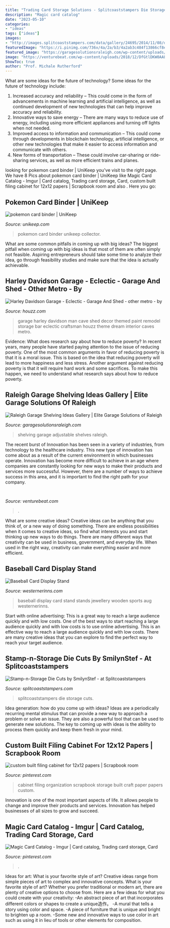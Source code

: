 ```yaml
---
title: "Trading Card Storage Solutions - Splitcoaststampers Die Storage Cuts"
description: "Magic card catalog"
date: "2023-05-10"
categories:
- "ideas"
tags: ["ideas"]
images:
- "http://images.splitcoaststampers.com/data/gallery/24695/2014/11/08/diecut2_by_SmilynStef.jpg"
featuredImage: "https://i.pinimg.com/736x/4a/2a/b3/4a2ab3c484f13866cf8e10f431634029--desk-office-filing-cabinet.jpg"
featured_image: "https://garagesolutionsraleigh.com/wp-content/uploads/sites/398/2019/02/IMG-2345-e1549387966445-768x1024.jpg"
image: "https://venturebeat.com/wp-content/uploads/2018/12/DfGtlDKW0AALxnR.jpg?w=800"
ShowToc: true
author: "Prof. Michale Rutherford"
---
```



What are some ideas for the future of technology?
Some ideas for the future of technology include: 
1. Increased accuracy and reliability – This could come in the form of advancements in machine learning and artificial intelligence, as well as continued development of new technologies that can help improve accuracy and reliability. 
2. Innovative ways to save energy – There are many ways to reduce use of energy, including using more efficient appliances and turning off lights when not needed. 
3. Improved access to information and communication – This could come through developments in blockchain technology, artificial intelligence, or other new technologies that make it easier to access information and communicate with others. 
4. New forms of transportation – These could involve car-sharing or ride-sharing services, as well as more efficient trains and planes.

	

		
looking for pokemon card binder | UniKeep you've visit to the right page. We have 8 Pics about pokemon card binder | UniKeep like Magic Card Catalog - Imgur | Card catalog, Trading card storage, Card, custom built filing cabinet for 12x12 papers | Scrapbook room and also . Here you go:
		
    
## Pokemon Card Binder | UniKeep

<img loading=lazy src="https://www.unikeep.com/images/thumbnails/900/900/detailed/6/pokemon_card_binder_Contents2.jpg" onerror="this.onerror=null;this.src='https://tse3.mm.bing.net/th?id=OIP.AQ_CNMCV_MOwaPIq10b2JwHaHa&amp;pid=15.1';" alt="pokemon card binder | UniKeep">

_Source: unikeep.com_

>pokemon card binder unikeep collector. 

	

What are some common pitfalls in coming up with big ideas?
The biggest pitfall when coming up with big ideas is that most of them are often simply not feasible. Aspiring entrepreneurs should take some time to analyze their idea, go through feasibility studies and make sure that the idea is actually achievable.

    
## Harley Davidson Garage - Eclectic - Garage And Shed - Other Metro - By

<img loading=lazy src="http://st.houzz.com/simgs/08d1ab750057880d_4-3744/eclectic-garage-and-shed.jpg" onerror="this.onerror=null;this.src='https://tse2.mm.bing.net/th?id=OIP.0sY1oNU3GQNYyIZnN88krAHaFj&amp;pid=15.1';" alt="Harley Davidson Garage - Eclectic - Garage And Shed - other metro - by">

_Source: houzz.com_

>garage harley davidson man cave shed decor themed paint remodel storage bar eclectic craftsman houzz theme dream interior caves metro. 

	

Evidence: What does research say about how to reduce poverty?
In recent years, many people have started paying attention to the issue of reducing poverty. One of the most common arguments in favor of reducing poverty is that it is a moral issue. This is based on the idea that reducing poverty will lead to more happiness and less stress. Another argument against reducing poverty is that it will require hard work and some sacrifices. To make this happen, we need to understand what research says about how to reduce poverty.

    
## Raleigh Garage Shelving Ideas Gallery | Elite Garage Solutions Of Raleigh

<img loading=lazy src="https://garagesolutionsraleigh.com/wp-content/uploads/sites/398/2019/02/IMG-2345-e1549387966445-768x1024.jpg" onerror="this.onerror=null;this.src='https://tse3.mm.bing.net/th?id=OIP.Ed3bfpZ4gPwt0aA-ZYoGbQHaJ4&amp;pid=15.1';" alt="Raleigh Garage Shelving Ideas Gallery | Elite Garage Solutions of Raleigh">

_Source: garagesolutionsraleigh.com_

>shelving garage adjustable shelves raleigh. 

	

The recent burst of Innovation has been seen in a variety of industries, from technology to the healthcare industry. This new type of innovation has come about as a result of the current environment in which businesses operate. Innovation has become more difficult to achieve in an age where companies are constantly looking for new ways to make their products and services more successful. However, there are a number of ways to achieve success in this area, and it is important to find the right path for your company.

    
## 

<img loading=lazy src="https://venturebeat.com/wp-content/uploads/2018/12/DfGtlDKW0AALxnR.jpg?w=800" onerror="this.onerror=null;this.src='https://tse2.mm.bing.net/th?id=OIP.q-8bGSNNa3u3IKVIYiDrvAHaE8&amp;pid=15.1';" alt="">

_Source: venturebeat.com_

>. 

	

What are some creative ideas?
Creative ideas can be anything that you think of, or a new way of doing something. There are endless possibilities when it comes to creative ideas, so find what interests you and start thinking up new ways to do things. There are many different ways that creativity can be used in business, government, and everyday life. When used in the right way, creativity can make everything easier and more efficient.

    
## Baseball Card Display Stand

<img loading=lazy src="http://westernerinns.com/wp-content/uploads/2017/12/baseball-card-display-stand.jpg" onerror="this.onerror=null;this.src='https://tse2.mm.bing.net/th?id=OIP.xAJSp7im_h8gThbsLwervwHaFo&amp;pid=15.1';" alt="Baseball Card Display Stand">

_Source: westernerinns.com_

>baseball display card stand stands jewellery wooden sports aug westernerinns. 

	

Start with online advertising: This is a great way to reach a large audience quickly and with low costs.
One of the best ways to start reaching a large audience quickly and with low costs is to use online advertising. This is an effective way to reach a large audience quickly and with low costs. There are many creative ideas that you can explore to find the perfect way to reach your target audience.

    
## Stamp-n-Storage Die Cuts By SmilynStef - At Splitcoaststampers

<img loading=lazy src="http://images.splitcoaststampers.com/data/gallery/24695/2014/11/08/diecut2_by_SmilynStef.jpg" onerror="this.onerror=null;this.src='https://tse2.mm.bing.net/th?id=OIP.XaxXYumyNAgK467pKhhQOAHaFP&amp;pid=15.1';" alt="Stamp-n-Storage Die Cuts by SmilynStef - at Splitcoaststampers">

_Source: splitcoaststampers.com_

>splitcoaststampers die storage cuts. 

	

Idea generation: how do you come up with ideas?
Ideas are a periodically recurring mental stimulus that can provide a new way to approach a problem or solve an issue. They are also a powerful tool that can be used to generate new solutions. The key to coming up with ideas is the ability to process them quickly and keep them fresh in your mind.

    
## Custom Built Filing Cabinet For 12x12 Papers | Scrapbook Room

<img loading=lazy src="https://i.pinimg.com/736x/4a/2a/b3/4a2ab3c484f13866cf8e10f431634029--desk-office-filing-cabinet.jpg" onerror="this.onerror=null;this.src='https://tse3.mm.bing.net/th?id=OIP.GuRmzPNPhTufLvIKcszGIADYEg&amp;pid=15.1';" alt="custom built filing cabinet for 12x12 papers | Scrapbook room">

_Source: pinterest.com_

>cabinet filing organization scrapbook storage built craft paper papers custom. 

	

Innovation is one of the most important aspects of life. It allows people to change and improve their products and services. Innovation has helped businesses of all sizes to grow and succeed.

    
## Magic Card Catalog - Imgur | Card Catalog, Trading Card Storage, Card

<img loading=lazy src="https://i.pinimg.com/originals/ec/04/d9/ec04d956682697870db56068c1a895ab.jpg" onerror="this.onerror=null;this.src='https://tse3.mm.bing.net/th?id=OIP.06tkAuPm-LHK84_UKwDLPQHaJ4&amp;pid=15.1';" alt="Magic Card Catalog - Imgur | Card catalog, Trading card storage, Card">

_Source: pinterest.com_

>. 

	

Ideas for art: What is your favorite style of art?
Creative ideas range from simple pieces of art to complex and innovative concepts. What is your favorite style of art? Whether you prefer traditional or modern art, there are plenty of creative options to choose from. Here are a few ideas for what you could create with your creativity: 
-An abstract piece of art that incorporates different colors or shapes to create a unique造作。
-A mural that tells a story using color and space.
-A piece of furniture that is unique and bright to brighten up a room.
-Some new and innovative ways to use color in art such as using it in lieu of tools or other elements for composition.

